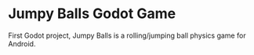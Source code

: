 # Jumpy Balls Godot Game

First Godot project, Jumpy Balls is a rolling/jumping ball physics game for Android.
